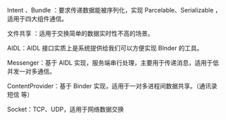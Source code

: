 Intent 、Bundle ：要求传递数据能被序列化，实现 Parcelable、Serializable ，适用于四大组件通信。

文件共享 ：适用于交换简单的数据实时性不高的场景。

AIDL：AIDL 接口实质上是系统提供给我们可以方便实现 BInder 的工具。

Messenger：基于 AIDL 实现，服务端串行处理，主要用于传递消息，适用于低并发一对多通信。

ContentProvider：基于 Binder 实现，适用于一对多进程间数据共享。（通讯录 短信 等）

Socket：TCP、UDP，适用于网络数据交换

